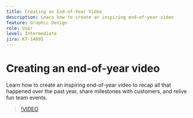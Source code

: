 ```yaml
---
title: Creating an End-of-Year Video
description: Learn how to create an inspiring end-of-year video
feature: Graphic Design
role: User
level: Intermediate
jira: KT-14895
---
```

# Creating an end-of-year video

Learn how to create an inspiring end-of-year video to recap all that happened over the past year, share milestones with customers, and relive fun team events.

>[!VIDEO](https://video.tv.adobe.com/v/3427121?quality=12&learn=on&hidetitle=true)
